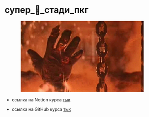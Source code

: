 # супер_🐋_стади_пкг

<p align="center">
<img src="media/class.gif">
</p>

* ссылка на Notion курса [тык](https://lavish-podium-945.notion.site/ROS-6c906e1668f74490bf9843463b1ad6c5)

* ссылка на GitHub курса [тык](https://lavish-podium-945.notion.site/ROS-6c906e1668f74490bf9843463b1ad6c5)